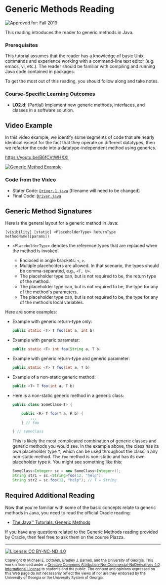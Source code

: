 # Generic Methods Reading

![Approved for: Fall 2019](https://img.shields.io/badge/Approved%20for-Fall%202019-brightgreen)

This reading introduces the reader to generic methods in Java.

### Prerequisites

This tutorial assumes that the reader has a knowledge of basic Unix commands and experience working
with a command-line text editor (e.g. emacs, vi, etc.). The reader should be familiar with compiling
and running Java code contained in packages.

To get the most out of this reading, you should follow along and take notes.

### Course-Specific Learning Outcomes

* **LO2.d:** (Partial) Implement new generic methods, interfaces, and classes in a software solution.

## Video Example

In this video example, we identify some segments of code that are nearly
identical except for the fact that they operate on different datatypes, then 
we refactor the code into a datatype-independent method using generics.

https://youtu.be/B6fCVtWHXXI

<a href="https://youtu.be/B6fCVtWHXXI">
<img src="https://img.youtube.com/vi/B6fCVtWHXXI/0.jpg?201909191514" alt="Generic Method Example">
</a>


### Code from the Video

* Stater Code: [`Driver.1.java`](src/cs1302/generics/Driver.1.java) (filename will need to be changed)
* Final Code: [`Driver.java`](src/cs1302/generics/Driver.java)

## Generic Method Signatures

Here is the general layout for a generic method in Java:

```
[visibility] [static] <PlaceholderType> ReturnType methodName([params])
```

* `<PlaceholderType>` denotes the reference types that are replaced when
  the method is invoked. 
  
  * Enclosed in angle brackets: `<`, `>`.
  * Multiple placeholders are allowed. In that scenario, the types
    should be comma-separated, e.g., `<T, U>`.   
  * The placeholder type can, but is not required to be, the return
    type of the method.    
  * The placeholder type can, but is not required to be, the type
    for any of the method's parameters.     
  * The placeholder type can, but is not required to be, the type
    for any of the method's local variables.
    
Here are some examples:

* Example with generic return-type only: 
  ```java
  public static <T> T foo(int a, int b)
  ```
  
* Example with generic parameter:
  ```java
  public static <T> int foo(String a, T b)
  ```
  
* Example with generic return-type and generic parameter:
  ```java
  public static <T> T foo(int a, T b)
  ```
  
* Example of a non-static generic method:
  ```java
  public <T> T foo(int a, T b)
  ```
  
* Here is a non-static generic method in a generic class:
  ```java
  public class SomeClass<T> {
  
      public <R> T foo(T a, R b) {
          ...
      } // foo
  
  } // someClass
  ```
  This is likely the most complicated combination of generic classes and generic
  methods you would see. In the example above, the class has its own placeholder
  type `T`, which can be used throughout the class in any non-static method. The
  `foo` method is non-static and has its own placeholder type `R`. You might see
  something like this:
  ```java
  SomeClass<Integer> sc = new SomeClass<Integer>();
  String str1 = sc.<String>foo(12, "help");
  String str2 = sc.foo(12, "help"); // T = String
  ```

## Required Additional Reading

Now that you're familiar with some of the basic concepts relate to generic
methods in Java, you need to read the official Oracle reading:

* [The Java™ Tutorials: Generic Methods](https://docs.oracle.com/javase/tutorial/java/generics/methods.html)

If you have any questions related to the Generic Methods reading provided by
Oracle, then feel free to ask them on the course Piazza.

<hr/>

[![License: CC BY-NC-ND 4.0](https://img.shields.io/badge/License-CC%20BY--NC--ND%204.0-lightgrey.svg)](http://creativecommons.org/licenses/by-nc-nd/4.0/)

<small>
Copyright &copy; Michael E. Cotterell, Bradley J. Barnes, and the University of Georgia.
This work is licensed under a <a rel="license" href="http://creativecommons.org/licenses/by-nc-nd/4.0/">Creative Commons Attribution-NonCommercial-NoDerivatives 4.0 International License</a> to students and the public.
The content and opinions expressed on this Web page do not necessarily reflect the views of nor are they endorsed by the University of Georgia or the University System of Georgia.
</small>
